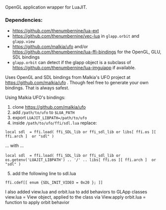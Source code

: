 OpenGL application wrapper for LuaJIT.

### Dependencies:

- https://github.com/thenumbernine/lua-ext
- https://github.com/thenumbernine/vec-lua in `glapp.orbit` and `glapp.view`
- https://github.com/malkia/ufo and/or https://github.com/thenumbernine/lua-ffi-bindings for the OpenGL, GLU, SDL bindings
- `glapp.orbit` can detect if the glapp object is a subclass of https://github.com/thenumbernine/lua-imguiapp if available.


Uses OpenGL and SDL bindings from Malkia's UFO project at https://github.com/malkia/ufo .
Though feel free to generate your own bindings.  That is always safest.

Using Malkia UFO's bindings:
1) clone https://github.com/malkia/ufo
2) add `/path/to/ufo` to `$LUA_PATH`
3) export `LUAJIT_LIBPATH=/path/to/ufo`
4) inside `/path/to/ufo/ffi/sdl.lua` replace:

`local sdl  = ffi.load( ffi_SDL_lib or ffi_sdl_lib or libs[ ffi.os ][ ffi.arch ]  or "sdl" )`

... with ...

`local sdl  = ffi.load( ffi_SDL_lib or ffi_sdl_lib or `
`	os.getenv('LUAJIT_LIBPATH') .. '/' .. libs[ ffi.os ][ ffi.arch ]  or "sdl" )`

5) add the following line to sdl.lua

`ffi.cdef[[ enum {SDL_INIT_VIDEO = 0x20 }; ]]`


I also added view.lua and orbit.lua to add behaviors to GLApp classes
view.lua = View object, applied to the class via View.apply
orbit.lua = function to apply orbit behavior 
